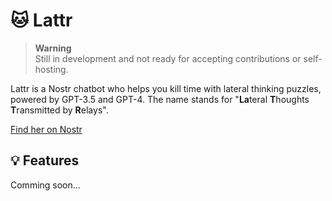 # 🐱 Lattr

> **Warning**\
> Still in development and not ready for accepting contributions or
> self-hosting.

Lattr is a Nostr chatbot who helps you kill time with lateral thinking puzzles, powered by GPT-3.5 and GPT-4. The name stands for "**La**teral **T**houghts **T**ransmitted by **R**elays".

[Find her on Nostr](https://nostr.band/npub1deqtdahws72p609al78y7wpf4dmppgsnm99xlkf4cr0g46alar8sf6xmp3)

## 💡 Features

Comming soon...
